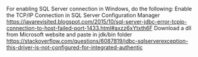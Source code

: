 For enabling SQL Server connection in Windows, do the following:
Enable the TCP/IP Connection in SQL Server Configuration Manager
https://javarevisited.blogspot.com/2015/10/sql-server-jdbc-error-tcpip-connection-to-host-failed-port-1433.html#axzz6xYtxth6F
Download a dll from Microsoft website and paste in jdk/bin folder
https://stackoverflow.com/questions/6087819/jdbc-sqlserverexception-this-driver-is-not-configured-for-integrated-authentic